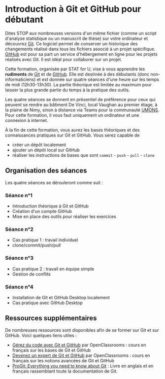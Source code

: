 # Introduction à Git et GitHub pour débutant

Dites STOP aux nombreuses versions d'un même fichier (comme un script d'analyse statistique ou un manuscrit de thèse) sur votre ordinateur et découvrez [Git](https://git-scm.com/). Ce logiciel permet de conserver un historique des changements réalisé dans tous les fichiers associé à un projet spécifique. [GitHub](https://github.com/) est pour sa part un service d'hébergement en ligne pour les projets réalisés avec Git. Il est idéal pour collaborer sur un projet.

Cette formation, organisée par STAT for U, vise à vous apprendre les **rudiments** de [Git](https://git-scm.com/) et de [GitHub](https://github.com/). Elle est destinée à des débutants (donc non-informaticiens) et est donnée sur quatre séances d'une heure sur les temps de midi (12h30-13h30). La partie théorique est limitée au maximum pour laisser la plus grande partie du temps à la pratique des outils.

Les quatre séances se donnent en présentiel de préférence pour ceux qui peuvent se rendre au bâtiment De Vinci, local Vaughan au premier étage, à la plaine de Nimy, sinon à distance via Teams pour la communauté [UMONS](https://web.umons.ac.be/fr/). Pour cette formation, il vous faut uniquement un ordinateur et une connexion à internet.

À la fin de cette formation, vous aurez les bases théoriques et des connaissances pratiques sur Git et GitHub. Vous serez capable de 

- créer un dépôt localement
- ajouter un dépôt local sur GitHub
- réaliser les instructions de bases que sont  `commit` - `push` - `pull` - `clone`

## Organisation des séances 

Les quatre séances se dérouleront comme suit : 

### Séance n°1

- Introduction théorique à Git et GitHub
- Création d'un compte GitHub 
- Mise en place des outils pour réaliser les exercices

### Séance n°2

- Cas pratique 1 : travail individuel
- clone/commit/push/pull
  
### Séance n°3

- Cas pratique 2 : travail en équipe simple
- Gestion de conflits

### Séance n°4

- Installation de Git et GitHub Desktop localement 
- Cas pratique avec GitHub Desktop


## Ressources supplémentaires

De nombreuses ressources sont disponibles afin de se former sur Git et sur GitHub. Voici quelques liens utiles :

- [Gérez du code avec Git et GitHub](https://openclassrooms.com/fr/courses/7162856-gerez-du-code-avec-git-et-github) par OpenClassrooms : cours en français sur les bases de Git et GitHub
- [Devenez un expert de Git et GitHub](https://openclassrooms.com/fr/courses/7688581-devenez-un-expert-de-git-et-github) par OpenClassrooms : cours en français sur les notions avancées de Git et GitHub
- [ProGit: Everything you need to know about Git](https://git-scm.com/book/en/v2) : Livre en anglais et en français rassemblant toute la documentation de Git.